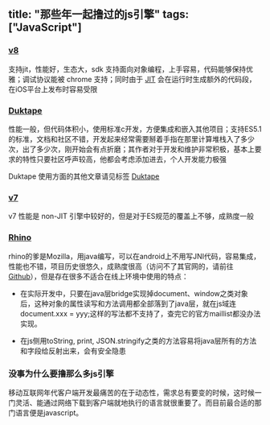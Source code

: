 title: "那些年一起撸过的js引擎"
tags: ["JavaScript"]
---

### [v8](https://developers.google.com/v8/)

支持jit，性能好，生态大，sdk 支持面向对象编程，上手容易，代码能够保持优雅；调试协议能被 chrome 支持；同时由于 [JIT](https://en.wikipedia.org/wiki/Just-in-time_compilation) 会在运行时生成额外的代码段，在iOS平台上发布时容易受限

### [Duktape](http://duktape.org/)

性能一般，但代码体积小，使用标准c开发，方便集成和嵌入其他项目；支持ES5.1的标准，文档和社区不错，开发起来经常需要掰着手指在那里计算堆栈入了多少次，出了多少次，刚开始会有点折磨；其作者对于开发和维护非常积极，基本上要求的特性只要社区呼声较高，他都会考虑添加进去，个人开发能力极强

Duktape 使用方面的其他文章请见标签 [Duktape](/tags/Duktape.html)

### [v7](https://github.com/cesanta/v7)

v7 性能是 non-JIT 引擎中较好的，但是对于ES规范的覆盖上不够，成熟度一般

### [Rhino](https://www.mozilla.org/rhino/)

rhino的爹是Mozilla，用java编写，可以在android上不用写JNI代码，容易集成，性能也不错，项目历史很悠久，成熟度很高（访问不了其官网的，请前往 [Github](https://github.com/mozilla/rhino)），但是存在很多不适合在线上环境中使用的特点：

* 在实际开发中，只要在java层bridge实现掉document、window之类对象后，这种对象的属性读写和方法调用都全部落到了java层，就在js域连document.xxx = yyy;这样的写法都不支持了，查完它的官方maillist都没办法实现。

* 在js侧用toString, print, JSON.stringify之类的方法容易将java层所有的方法和字段给反射出来，会有安全隐患

### 没事为什么要撸那么多js引擎

移动互联网年代客户端开发最痛苦的在于动态性，需求总有要变的时候，这时候一门灵活、能通过网络下载到客户端就地执行的语言就很重要了。而目前最合适的那门语言便是javascript。
